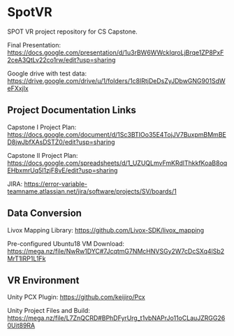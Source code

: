 # SpotVR
SPOT VR project repository for CS Capstone.

Final Presentation: https://docs.google.com/presentation/d/1u3rBW6WWckIqroLjBrqe1ZP8PxF2ceA3QtLv22co1rw/edit?usp=sharing

Google drive with test data: https://drive.google.com/drive/u/1/folders/1c8IRtjDeDsZyJDbwGNG901SdWeFXxjlx

## Project Documentation Links
Capstone I Project Plan: https://docs.google.com/document/d/1Sc3BTIOo35E4TojJV7BuxpmBMmBED8jwJbfXAsDSTZ0/edit?usp=sharing

Capstone II Project Plan: https://docs.google.com/spreadsheets/d/1_UZUQLmvFmKRdlThkkfKoaB8oqEHbxmrUq5l1zjF8vE/edit?usp=sharing

JIRA: https://error-variable-teamname.atlassian.net/jira/software/projects/SV/boards/1

## Data Conversion
Livox Mapping Library: https://github.com/Livox-SDK/livox_mapping

Pre-configured Ubuntu18 VM Download: https://mega.nz/file/NwRw1DYC#7JcqtmG7NMcHNVSGy2W7cDcSXq4lSb2MrT1lRP1L1Fk

## VR Environment
Unity PCX Plugin: https://github.com/keijiro/Pcx

Unity Project Files and Build: https://mega.nz/file/L7ZnQCRD#BPhDFyrUrg_t1vbNAPrJo11oCLauJZRGG260Uit89RA
